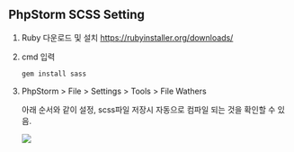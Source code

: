 ## PhpStorm SCSS Setting

1. Ruby 다운로드 및 설치 <https://rubyinstaller.org/downloads/>

2. cmd 입력

   ```bash
   gem install sass
   ```

3. PhpStorm > File > Settings > Tools > File Wathers

   아래 순서와 같이 설정, scss파일 저장시 자동으로 컴파일 되는 것을 확인할 수 있음.

   ![](D:\work\d2.co.kr\Task\10\img_file_wathers_settings.jpg)